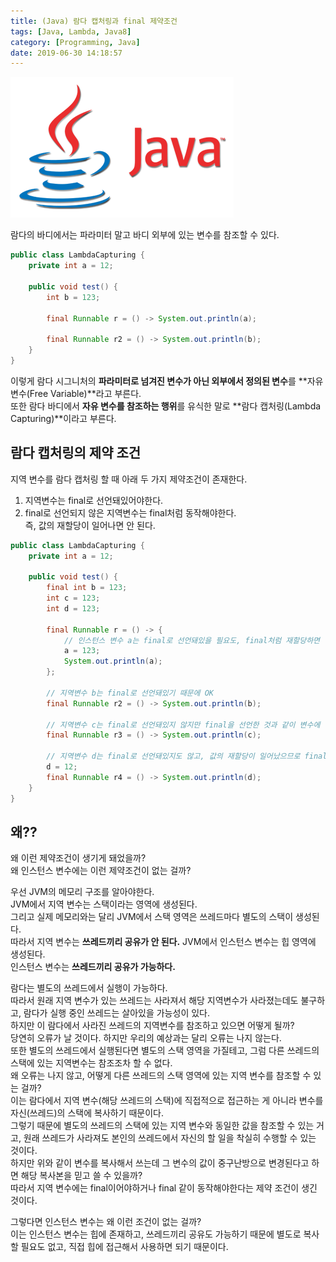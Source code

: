 ```yaml
---
title: (Java) 람다 캡처링과 final 제약조건
tags: [Java, Lambda, Java8]
category: [Programming, Java]
date: 2019-06-30 14:18:57
---
```

![](java-8-lambda-capturing/thumb.png)

람다의 바디에서는 파라미터 말고 바디 외부에 있는 변수를 참조할 수 있다.

```java
public class LambdaCapturing {
    private int a = 12;

    public void test() {
        int b = 123;

        final Runnable r = () -> System.out.println(a);

        final Runnable r2 = () -> System.out.println(b);
    }
}
```

이렇게 람다 시그니처의 **파라미터로 넘겨진 변수가 아닌 외부에서 정의된 변수**를 **자유 변수(Free Variable)**라고 부른다.  
또한 람다 바디에서 **자유 변수를 참조하는 행위**를 유식한 말로 **람다 캡처링(Lambda Capturing)**이라고 부른다.

## 람다 캡처링의 제약 조건
지역 변수를 람다 캡처링 할 때 아래 두 가지 제약조건이 존재한다.
1. 지역변수는 final로 선언돼있어야한다.
2. final로 선언되지 않은 지역변수는 final처럼 동작해야한다.  
즉, 값의 재할당이 일어나면 안 된다.  
```java
public class LambdaCapturing {
    private int a = 12;

    public void test() {
        final int b = 123;
        int c = 123;
        int d = 123;

        final Runnable r = () -> {
            // 인스턴스 변수 a는 final로 선언돼있을 필요도, final처럼 재할당하면 안된다는 제약조건도 적용되지 않는다.
            a = 123;
            System.out.println(a);
        };

        // 지역변수 b는 final로 선언돼있기 때문에 OK
        final Runnable r2 = () -> System.out.println(b);

        // 지역변수 c는 final로 선언돼있지 않지만 final을 선언한 것과 같이 변수에 값을 재할당하지 않았으므로 OK
        final Runnable r3 = () -> System.out.println(c);
        
        // 지역변수 d는 final로 선언돼있지도 않고, 값의 재할당이 일어났으므로 final처럼 동작하지 않기 때문에 X
        d = 12;
        final Runnable r4 = () -> System.out.println(d);
    }
}
```

## 왜??
왜 이런 제약조건이 생기게 돼었을까?  
왜 인스턴스 변수에는 이런 제약조건이 없는 걸까?  

우선 JVM의 메모리 구조를 알아야한다.  
JVM에서 지역 변수는 스택이라는 영역에 생성된다.  
그리고 실제 메모리와는 달리 JVM에서 스택 영역은 쓰레드마다 별도의 스택이 생성된다.  
따라서 지역 변수는 **쓰레드끼리 공유가 안 된다.**
JVM에서 인스턴스 변수는 힙 영역에 생성된다.  
인스턴스 변수는 **쓰레드끼리 공유가 가능하다.**

람다는 별도의 쓰레드에서 실행이 가능하다.  
따라서 원래 지역 변수가 있는 쓰레드는 사라져서 해당 지역변수가 사라졌는데도 불구하고,
람다가 실행 중인 쓰레드는 살아있을 가능성이 있다.  
하지만 이 람다에서 사라진 쓰레드의 지역변수를 참조하고 있으면 어떻게 될까?  
당연히 오류가 날 것이다. 하지만 우리의 예상과는 달리 오류는 나지 않는다.  
또한 별도의 쓰레드에서 실행된다면 별도의 스택 영역을 가질테고, 그럼 다른 쓰레드의 스택에 있는 지역변수는 참조조차 할 수 없다.  
왜 오류는 나지 않고, 어떻게 다른 쓰레드의 스택 영역에 있는 지역 변수를 참조할 수 있는 걸까?  
이는 람다에서 지역 변수(해당 쓰레드의 스택)에 직접적으로 접근하는 게 아니라 변수를 자신(쓰레드)의 스택에 복사하기 때문이다.  
그렇기 때문에 별도의 쓰레드의 스택에 있는 지역 변수와 동일한 값을 참조할 수 있는 거고, 원래 쓰레드가 사라져도 본인의 쓰레드에서 자신의 할 일을 착실히 수행할 수 있는 것이다.  
하지만 위와 같이 변수를 복사해서 쓰는데 그 변수의 값이 중구난방으로 변경된다고 하면 해당 복사본을 믿고 쓸 수 있을까?  
따라서 지역 변수에는 final이어야하거나 final 같이 동작해야한다는 제약 조건이 생긴 것이다.

그렇다면 인스턴스 변수는 왜 이런 조건이 없는 걸까?  
이는 인스턴스 변수는 힙에 존재하고, 쓰레드끼리 공유도 가능하기 때문에 별도로 복사할 필요도 없고, 직접 힙에 접근해서 사용하면 되기 때문이다.
